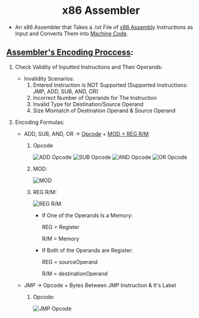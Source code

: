 <h1 align="center">x86 Assembler</h1>

* An x86 Assembler that Takes a .txt File of [x86 Assembly](https://en.wikipedia.org/wiki/X86_assembly_language) Instructions as Input and Converts Them into [Machine Code](https://en.wikipedia.org/wiki/Machine_code).

## [Assembler's Encoding Proccess](http://www.c-jump.com/CIS77/CPU/x86/lecture.html):
  1. Check Validity of Inputted Instructions and Their Operands:
  
      - Invalidity Scenarios:
        1. Entered Instruction is NOT Supported (Supported Instructions: JMP, ADD, SUB, AND, OR)
        2. Incorrect Number of Operands for The Instruction
        3. Invalid Type for Destination/Source Operand
        4. Size Mismatch of Destination Operand & Source Operand
  2. Encoding Formulas:
      - ADD, SUB, AND, OR -> [Opcode](https://c9x.me/x86/) + [MOD + REG R/M](http://www.c-jump.com/CIS77/CPU/x86/lecture.html#X77_0060_mod_reg_r_m_byte)
        1. Opcode
          
            ![ADD Opcode](https://user-images.githubusercontent.com/89901590/191819419-032f3131-740d-419d-b335-eef0595893bc.png)
            ![SUB Opcode](https://user-images.githubusercontent.com/89901590/191819530-41b7651c-f2af-4d54-82bb-7ebf0bf2bb3e.png)
            ![AND Opcode](https://user-images.githubusercontent.com/89901590/191819659-a8c35e1e-2804-46d2-ae0b-9081fd9599d4.png)
            ![OR Opcode](https://user-images.githubusercontent.com/89901590/191819771-c464c110-0995-4d2f-a65a-db7bdedfe200.png)

        2. MOD:
            
            ![MOD](http://www.c-jump.com/CIS77/images/mod_meaning.png)
        3. REG R/M:
        
            ![REG R/M](http://www.c-jump.com/CIS77/images/x86_register_encoding.png)
            - If One of the Operands Is a Memory: 
            
              REG = Register
              
              R/M = Memory
            - If Both of the Operands are Register:
            
              REG = sourceOperand
              
              R/M = destinationOperand
      - JMP -> Opcode + Bytes Between JMP Instruction & It's Label
      
        1. Opcode:
        
            ![JMP Opcode](https://user-images.githubusercontent.com/89901590/191822225-e4e2b727-6507-451f-a8c9-958c29692d84.png)
